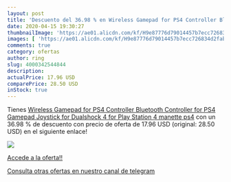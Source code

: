 ```yaml
---
layout: post
title: 'Descuento del 36.98 % en Wireless Gamepad for PS4 Controller Blue'
date: 2020-04-15 19:30:27
thumbnailImage: 'https://ae01.alicdn.com/kf/H9e87776d79014457b7ecc726834d2fab4/Wireless-Gamepad-for-PS4-Controller-Bluetooth-Controller-for-PS4-Gamepad-Joystick-for-Dualshock-4-for-Play.jpg_350x350._SL200_.jpg'
images: [ 'https://ae01.alicdn.com/kf/H9e87776d79014457b7ecc726834d2fab4/Wireless-Gamepad-for-PS4-Controller-Bluetooth-Controller-for-PS4-Gamepad-Joystick-for-Dualshock-4-for-Play.jpg_350x350._SL200_.jpg' ]
comments: true
category: ofertas
author: ring
slug: 4000342544844
description:
actualPrice: 17.96 USD
comparePrice: 28.50 USD
inStock: true
---
```


Tienes [Wireless Gamepad for PS4 Controller Bluetooth Controller for PS4 Gamepad Joystick for Dualshock 4 for Play Station 4 manette ps4](https://www.amazon.com/dp/4000342544844/?tag=redken08-20) con un 36.98 % de descuento con precio de oferta de 17.96 USD (original: 28.50 USD) en el siguiente enlace!

[![](https://ae01.alicdn.com/kf/H9e87776d79014457b7ecc726834d2fab4/Wireless-Gamepad-for-PS4-Controller-Bluetooth-Controller-for-PS4-Gamepad-Joystick-for-Dualshock-4-for-Play.jpg_350x350._SL200_.jpg)](https://www.amazon.com/dp/4000342544844/?tag=redken08-20)

[Accede a la oferta!!](https://www.amazon.com/dp/4000342544844/?tag=redken08-20)

[Consulta otras ofertas en nuestro canal de telegram](https://t.me/s/ofertas25)

